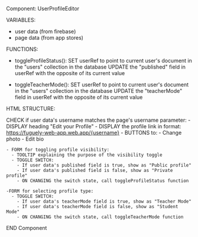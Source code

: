 Component: UserProfileEditor

VARIABLES:
  - user data (from firebase)
  - page data (from app stores)

FUNCTIONS:

  - toggleProfileStatus():
      SET userRef to point to current user's document in the "users" collection in the database
      UPDATE the "published" field in userRef with the opposite of its current value

  - toggleTeacherMode():
      SET userRef to point to current user's document in the "users" collection in the database
      UPDATE the "teacherMode" field in userRef with the opposite of its current value

HTML STRUCTURE:

  CHECK if user data's username matches the page's username parameter:
    - DISPLAY heading "Edit your Profile"
    - DISPLAY the profile link in format: https://fuguely-web-app.web.app/{username}
    - BUTTONS to:
      - Change photo
      - Edit bio
      
    - FORM for toggling profile visibility:
      - TOOLTIP explaining the purpose of the visibility toggle
      - TOGGLE SWITCH:
        - If user data's published field is true, show as "Public profile"
        - If user data's published field is false, show as "Private profile"
        - ON CHANGING the switch state, call toggleProfileStatus function
	
    -FORM for selecting profile type:
      - TOGGLE SWITCH:
        - If user data's teacherMode field is true, show as "Teacher Mode"
        - If user data's teacherMode field is false, show as "Student Mode"
        - ON CHANGING the switch state, call toggleTeacherMode function
		

END Component